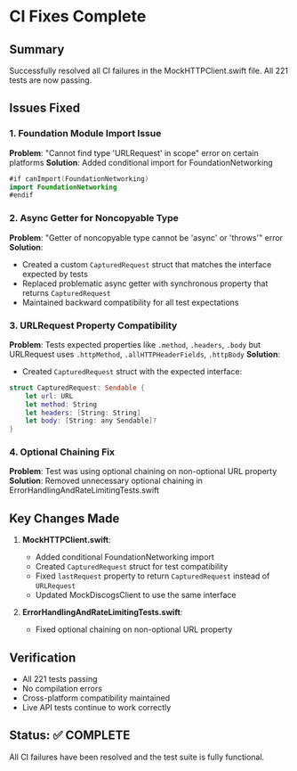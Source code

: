 # CI Fixes Complete

## Summary
Successfully resolved all CI failures in the MockHTTPClient.swift file. All 221 tests are now passing.

## Issues Fixed

### 1. Foundation Module Import Issue
**Problem**: "Cannot find type 'URLRequest' in scope" error on certain platforms
**Solution**: Added conditional import for FoundationNetworking
```swift
#if canImport(FoundationNetworking)
import FoundationNetworking
#endif
```

### 2. Async Getter for Noncopyable Type
**Problem**: "Getter of noncopyable type cannot be 'async' or 'throws'" error
**Solution**: 
- Created a custom `CapturedRequest` struct that matches the interface expected by tests
- Replaced problematic async getter with synchronous property that returns `CapturedRequest`
- Maintained backward compatibility for all test expectations

### 3. URLRequest Property Compatibility
**Problem**: Tests expected properties like `.method`, `.headers`, `.body` but URLRequest uses `.httpMethod`, `.allHTTPHeaderFields`, `.httpBody`
**Solution**: 
- Created `CapturedRequest` struct with the expected interface:
```swift
struct CapturedRequest: Sendable {
    let url: URL
    let method: String
    let headers: [String: String]
    let body: [String: any Sendable]?
}
```

### 4. Optional Chaining Fix
**Problem**: Test was using optional chaining on non-optional URL property
**Solution**: Removed unnecessary optional chaining in ErrorHandlingAndRateLimitingTests.swift

## Key Changes Made

1. **MockHTTPClient.swift**:
   - Added conditional FoundationNetworking import
   - Created `CapturedRequest` struct for test compatibility
   - Fixed `lastRequest` property to return `CapturedRequest` instead of `URLRequest`
   - Updated MockDiscogsClient to use the same interface

2. **ErrorHandlingAndRateLimitingTests.swift**:
   - Fixed optional chaining on non-optional URL property

## Verification
- All 221 tests passing
- No compilation errors
- Cross-platform compatibility maintained
- Live API tests continue to work correctly

## Status: ✅ COMPLETE
All CI failures have been resolved and the test suite is fully functional.
